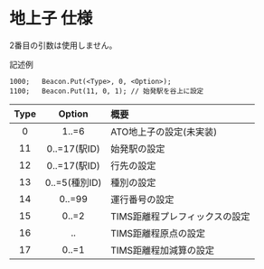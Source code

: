 # 地上子 仕様
2番目の引数は使用しません。

記述例
```
1000;	Beacon.Put(<Type>, 0, <Option>);
1100;	Beacon.Put(11, 0, 1); // 始発駅を谷上に設定
```

|Type|Option|概要|
|:--:|:--:|:--|
|0|1..=6|ATO地上子の設定(未実装)|
|11|0..=17(駅ID)|始発駅の設定|
|12|0..=17(駅ID)|行先の設定|
|13|0..=5(種別ID)|種別の設定|
|14|0..=99|運行番号の設定|
|15|0..=2|TIMS距離程プレフィックスの設定|
|16|..|TIMS距離程原点の設定|
|17|0..=1|TIMS距離程加減算の設定|